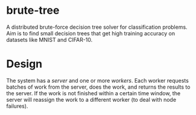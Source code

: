 # brute-tree

A distributed brute-force decision tree solver for classification problems. Aim is to find small decision trees that get high training accuracy on datasets like MNIST and CIFAR-10.

# Design

The system has a *server* and one or more *workers*. Each worker requests batches of work from the server, does the work, and returns the results to the server. If the work is not finished within a certain time window, the server will reassign the work to a different worker (to deal with node failures).
